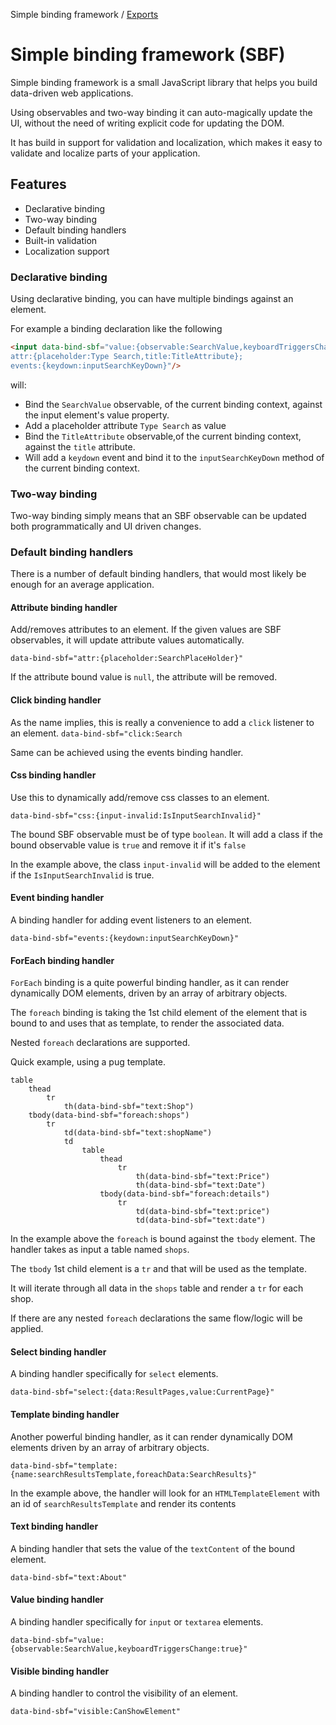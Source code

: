 Simple binding framework / [Exports](modules.md)

# Simple binding framework (SBF)
Simple binding framework is a small JavaScript library that helps you build data-driven web applications.

Using observables and two-way binding it can auto-magically update the UI, without the need of writing explicit code for updating the DOM.

It has build in support for validation and localization, which makes it easy to validate and localize parts of your application.

## Features
* Declarative binding
* Two-way binding
* Default binding handlers
* Built-in validation
* Localization support

### Declarative binding
Using declarative binding, you can have multiple bindings against an element.

For example a binding declaration like the following

```html
<input data-bind-sbf="value:{observable:SearchValue,keyboardTriggersChange:true};
attr:{placeholder:Type Search,title:TitleAttribute};
events:{keydown:inputSearchKeyDown}"/>
```
will:
* Bind the `SearchValue` observable, of the current binding context, against the input element's value property.
* Add a placeholder attribute `Type Search` as value
* Bind the `TitleAttribute` observable,of the current binding context, against the `title` attribute.
* Will add a `keydown` event and bind it to the `inputSearchKeyDown` method of the current binding context.

### Two-way binding
Two-way binding simply means that an SBF observable can be updated both programmatically and UI driven changes.

### Default binding handlers
There is a number of default binding handlers, that would most likely be enough for an average application.

#### Attribute binding handler
Add/removes attributes to an element. If the given values are SBF observables, it will update attribute values automatically.

`data-bind-sbf="attr:{placeholder:SearchPlaceHolder}"`

If the attribute bound value is `null`, the attribute will be removed.

#### Click binding handler
As the name implies, this is really a convenience to add a `click` listener to an element.
`data-bind-sbf="click:Search`

Same can be achieved using the events binding handler.

#### Css binding handler
Use this to dynamically add/remove css classes to an element.

`data-bind-sbf="css:{input-invalid:IsInputSearchInvalid}"`

The bound SBF observable must be of type `boolean`. It will add a class if the bound observable value is `true` and remove it if it's `false`

In the example above, the class `input-invalid` will be added to the element if the `IsInputSearchInvalid` is true.

#### Event binding handler
A binding handler for adding event listeners to an element.

`data-bind-sbf="events:{keydown:inputSearchKeyDown}"`

#### ForEach binding handler
`ForEach` binding is a quite powerful binding handler, as it can render dynamically DOM elements, driven by an array of arbitrary objects.

The `foreach` binding is taking the 1st child element of the element that is bound to and uses that as template, to render the associated data.

Nested `foreach` declarations are supported.

Quick example, using a pug template.

```
table
    thead
        tr
            th(data-bind-sbf="text:Shop")
    tbody(data-bind-sbf="foreach:shops")
        tr
            td(data-bind-sbf="text:shopName")
            td
                table
                    thead
                        tr
                            th(data-bind-sbf="text:Price")
                            th(data-bind-sbf="text:Date")
                    tbody(data-bind-sbf="foreach:details")
                        tr
                            td(data-bind-sbf="text:price")
                            td(data-bind-sbf="text:date")
```
In the example above the `foreach` is bound against the `tbody` element.
The handler takes as input a table named `shops`.

The `tbody` 1st child element is a `tr` and that will be used as the template.

It will iterate through all data in the `shops` table and render a `tr` for each shop.

If there are any nested `foreach` declarations the same flow/logic will be applied.

#### Select binding handler
A binding handler specifically for `select` elements.

`data-bind-sbf="select:{data:ResultPages,value:CurrentPage}"`

#### Template binding handler
Another powerful binding handler, as it can render dynamically DOM elements driven by an array of arbitrary objects.

`data-bind-sbf="template:{name:searchResultsTemplate,foreachData:SearchResults}"`

In the example above, the handler will look for an `HTMLTemplateElement` with an id of `searchResultsTemplate` and render  its contents

#### Text binding handler
A binding handler that sets the value of the `textContent` of the bound element.

`data-bind-sbf="text:About"`

#### Value binding handler
A binding handler specifically for `input` or `textarea` elements.

`data-bind-sbf="value:{observable:SearchValue,keyboardTriggersChange:true}"`

#### Visible binding handler
A binding handler to control the visibility of an element.

`data-bind-sbf="visible:CanShowElement"`
